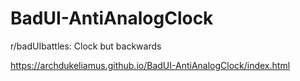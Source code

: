 # BadUI-AntiAnalogClock
r/badUIbattles: Clock but backwards

https://archdukeliamus.github.io/BadUI-AntiAnalogClock/index.html
